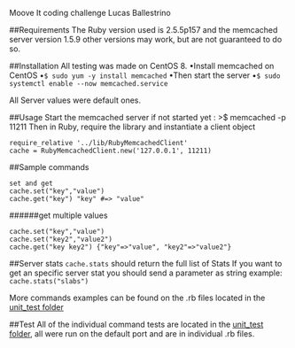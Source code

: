 Moove It coding challenge
Lucas Ballestrino

##Requirements
The Ruby version used is 2.5.5p157 and the memcached server version 1.5.9
other versions may work, but are not guaranteed to do so.

##Installation
All testing was made on CentOS 8.
•Install memcached on CentOS
•```$ sudo yum -y install memcached```
•Then start the server
•```$ sudo systemctl enable --now memcached.service```

All Server values were default ones.

##Usage
Start the memcached server if not started yet : >$ memcached -p 11211
Then in Ruby, require the library and instantiate a client object

```
require_relative '../lib/RubyMemcachedClient'
cache = RubyMemcachedClient.new('127.0.0.1', 11211)
```

##Sample commands

```
set and get
cache.set("key","value")
cache.get("key") "key" #=> "value"
```

######get multiple values
```
cache.set("key","value")
cache.set("key2","value2")
cache.get("key key2") {"key"=>"value", "key2"=>"value2"}
```

##Server stats
```cache.stats``` should return the full list of Stats
If you want to get an specific server stat you should send a parameter as string
example: ```cache.stats("slabs")```

More commands examples can be found on the .rb files located in the [unit_test folder](unit_test)

##Test
All of the individual command tests are located in the [unit_test folder](unit_test), all were run on the default port and are in individual .rb files.
